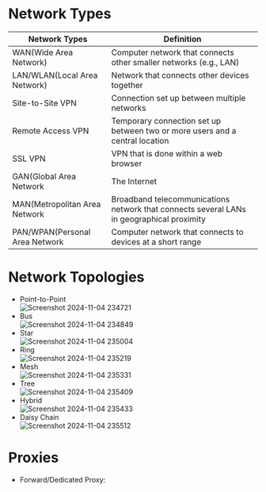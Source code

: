 # Network Types
| Network Types | Definition |
| --- | --- |
| WAN(Wide Area Network) | Computer network that connects other smaller networks (e.g., LAN) |
| LAN/WLAN(Local Area Network) | Network that connects other devices together |
| Site-to-Site VPN | Connection set up between multiple networks |
| Remote Access VPN |  Temporary connection set up between two or more users and a central location |
| SSL VPN | VPN that is done within a web browser |
| GAN(Global Area Network | The Internet |
| MAN(Metropolitan Area Network | Broadband telecommunications network that connects several LANs in geographical proximity |
| PAN/WPAN(Personal Area Network | Computer network that connects to devices at a short range |
# Network Topologies
- Point-to-Point<br>![Screenshot 2024-11-04 234721](https://github.com/user-attachments/assets/11d696a5-4a12-4200-8619-f0ccc4d1e456)
- Bus<br>![Screenshot 2024-11-04 234849](https://github.com/user-attachments/assets/3a682c01-d54a-4ecf-9545-81caeb55f2c2)
- Star<br>![Screenshot 2024-11-04 235004](https://github.com/user-attachments/assets/829c5d09-602a-461b-8d00-f88214307257)
- Ring<br>![Screenshot 2024-11-04 235219](https://github.com/user-attachments/assets/4773a3c9-6ae6-40b5-8ef0-2f82d93f57bb)
- Mesh<br>![Screenshot 2024-11-04 235331](https://github.com/user-attachments/assets/36d2dd62-4493-487f-8808-9058366207ef)
- Tree<br>![Screenshot 2024-11-04 235409](https://github.com/user-attachments/assets/40a6c918-5094-4fbc-83f7-55f950cb3136)
- Hybrid<br>![Screenshot 2024-11-04 235433](https://github.com/user-attachments/assets/39b77a71-aaa8-43ec-b37f-05ccbf62f26b)
- Daisy Chain<br>![Screenshot 2024-11-04 235512](https://github.com/user-attachments/assets/54185ec2-116f-4b82-9f75-97c50a91b656)
# Proxies
- Forward/Dedicated Proxy:






